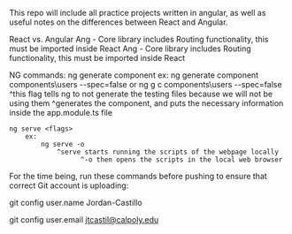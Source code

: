 This repo will include all practice projects written in angular,
    as well as useful notes on the differences between React and Angular.


React vs. Angular
    Ang - Core library includes Routing functionality, this must be imported inside React    Ang - Core library includes Routing functionality, this must be imported inside React

NG commands:
    ng generate component <destination> <flags>
        ex:
            ng generate component components\users --spec=false
        or  ng g c components\users --spec=false
                                    ^this flag tells ng to not generate the testing files because we will not be using them
                ^generates the component, and puts the necessary information inside the app.module.ts file

    ng serve <flags>
        ex:
            ng serve -o
                ^serve starts running the scripts of the webpage locally
                      ^-o then opens the scripts in the local web browser


    

For the time being, run these commands before pushing to ensure that correct Git account is uploading:


git config user.name Jordan-Castillo


git config user.email jtcastil@calpoly.edu